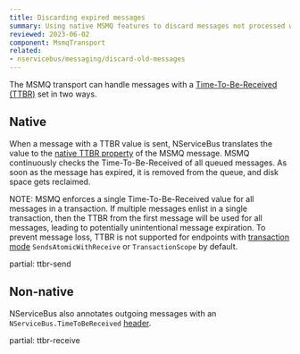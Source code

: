 ```yaml
---
title: Discarding expired messages
summary: Using native MSMQ features to discard messages not processed within a provided time window.
reviewed: 2023-06-02
component: MsmqTransport
related:
- nservicebus/messaging/discard-old-messages
---
```


The MSMQ transport can handle messages with a [Time-To-Be-Received (TTBR)](/nservicebus/messaging/discard-old-messages.md) set in two ways. 

## Native

When a message with a TTBR value is sent, NServiceBus translates the value to the [native TTBR property](https://docs.microsoft.com/en-us/dotnet/api/system.messaging.message.timetobereceived) of the MSMQ message. MSMQ continuously checks the Time-To-Be-Received of all queued messages. As soon as the message has expired, it is removed from the queue, and disk space gets reclaimed. 

NOTE: MSMQ enforces a single Time-To-Be-Received value for all messages in a transaction. If multiple messages enlist in a single transaction, then the TTBR from the first message will be used for all messages, leading to potentially unintentional message expiration. To prevent message loss, TTBR is not supported for endpoints with [transaction mode](/transports/transactions.md) `SendsAtomicWithReceive` or `TransactionScope` by default.

partial: ttbr-send

## Non-native

NServiceBus also annotates outgoing messages with an `NServiceBus.TimeToBeReceived` [header](/nservicebus/messaging/headers.md).

partial: ttbr-receive
